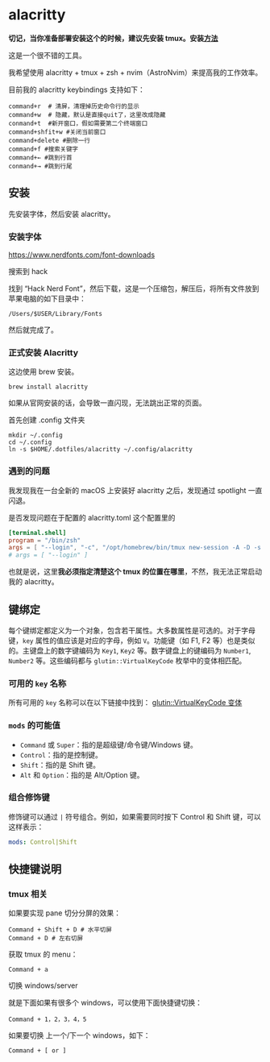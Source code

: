 # alacritty

**切记，当你准备部署安装这个的时候，建议先安装 tmux。安装[方法](../tmux/README.md)** 

这是一个很不错的工具。

我希望使用 alacritty + tmux + zsh + nvim（AstroNvim）来提高我的工作效率。

目前我的 alacritty keybindings 支持如下：

```shell
command+r  # 清屏，清理掉历史命令行的显示
command+w  # 隐藏，默认是直接quit了，这里改成隐藏
conmand+t  #新开窗口，假如需要第二个终端窗口
command+shfit+w #关闭当前窗口
command+delete #删除一行
command+f #搜索关键字
command+← #跳到行首
conmand+→ #跳到行尾
```

## 安装

先安装字体，然后安装 alacritty。

### 安装字体

https://www.nerdfonts.com/font-downloads

搜索到 hack

找到 “Hack Nerd Font”，然后下载，这是一个压缩包，解压后，将所有文件放到苹果电脑的如下目录中：

```shell
/Users/$USER/Library/Fonts
```

然后就完成了。

### 正式安装 Alacritty

这边使用 brew 安装。

```shell
brew install alacritty
```

如果从官网安装的话，会导致一直闪现，无法跳出正常的页面。

首先创建 .config 文件夹

```shell
mkdir ~/.config
cd ~/.config
ln -s $HOME/.dotfiles/alacritty ~/.config/alacritty       
```

### 遇到的问题

我发现我在一台全新的 macOS 上安装好 alacritty 之后，发现通过 spotlight 一直闪退。

是否发现问题在于配置的 alacritty.toml 这个配置里的

```toml
[terminal.shell]
program = "/bin/zsh"
args = [ "--login", "-c", "/opt/homebrew/bin/tmux new-session -A -D -s CheverJohn_Always_Love_U" ]
# args = [ "--login" ]
```

也就是说，这里**我必须指定清楚这个 tmux 的位置在哪里**，不然，我无法正常启动我的 alacritty。

## 键绑定

每个键绑定都定义为一个对象，包含若干属性。大多数属性是可选的。对于字母键，`key` 属性的值应该是对应的字母，例如 `V`。功能键（如 F1, F2 等）也是类似的。主键盘上的数字键编码为 `Key1`, `Key2` 等。数字键盘上的键编码为 `Number1`, `Number2` 等。这些编码都与 `glutin::VirtualKeyCode` 枚举中的变体相匹配。

### 可用的 `key` 名称

所有可用的 `key` 名称可以在以下链接中找到：
[glutin::VirtualKeyCode 变体](https://docs.rs/glutin/*/glutin/enum.VirtualKeyCode.html#variants)

### `mods` 的可能值

- `Command` 或 `Super`：指的是超级键/命令键/Windows 键。
- `Control`：指的是控制键。
- `Shift`：指的是 Shift 键。
- `Alt` 和 `Option`：指的是 Alt/Option 键。

### 组合修饰键

修饰键可以通过 `|` 符号组合。例如，如果需要同时按下 Control 和 Shift 键，可以这样表示：

```yaml
mods: Control|Shift
```

## 快捷键说明

### tmux 相关

如果要实现 pane 切分分屏的效果：

```shell
Command + Shift + D # 水平切屏
Command + D # 左右切屏
```

获取 tmux 的 menu：

```shell
Command + a
```

切换 windows/server

就是下面如果有很多个 windows，可以使用下面快捷键切换：

```shell
Command + 1，2，3，4，5
```

如果要切换 上一个/下一个 windows，如下：

```shell
Command + [ or ]
```


